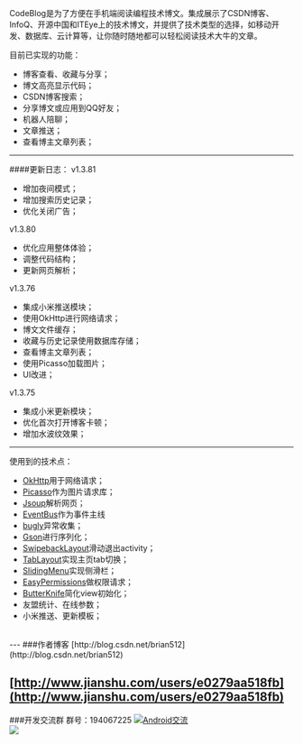 CodeBlog是为了方便在手机端阅读编程技术博文。集成展示了CSDN博客、InfoQ、开源中国和ITEye上的技术博文，并提供了技术类型的选择，如移动开发、数据库、云计算等，让你随时随地都可以轻松阅读技术大牛的文章。

目前已实现的功能：
- 博客查看、收藏与分享；
- 博文高亮显示代码；
- CSDN博客搜索；
- 分享博文或应用到QQ好友；
- 机器人陪聊；
- 文章推送；
- 查看博主文章列表；

---
####更新日志：
v1.3.81
- 增加夜间模式；
- 增加搜索历史记录；
- 优化关闭广告；

v1.3.80
- 优化应用整体体验；
- 调整代码结构；
- 更新网页解析；

v1.3.76
- 集成小米推送模块；
- 使用OkHttp进行网络请求；
- 博文文件缓存；
- 收藏与历史记录使用数据库存储；
- 查看博主文章列表；
- 使用Picasso加载图片；
- UI改进；

v1.3.75
- 集成小米更新模块；
- 优化首次打开博客卡顿；
- 增加水波纹效果；


---
使用到的技术点：
 - [OkHttp](https://github.com/square/okhttp)用于网络请求；
 - [Picasso](https://github.com/square/picasso)作为图片请求库；
 - [Jsoup](https://github.com/jhy/jsoup)解析网页；
 - [EventBus](https://github.com/greenrobot/EventBus)作为事件主线
 - [bugly](https://bugly.qq.com/v2/)异常收集；
 - [Gson](https://github.com/google/gson)进行序列化；
 - [SwipebackLayout](https://github.com/ikew0ng/SwipeBackLayout)滑动退出activity；
 - [TabLayout](http://blog.csdn.net/brian512/article/details/51793430)实现主页tab切换；
 - [SlidingMenu](https://github.com/jfeinstein10/SlidingMenu)实现侧滑栏；
 - [EasyPermissions](https://github.com/googlesamples/easypermissions)做权限请求；
 - [ButterKnife](https://github.com/JakeWharton/butterknife)简化view初始化；
 - 友盟统计、在线参数；
 - 小米推送、更新模板；

<br>
---
###作者博客
[http://blog.csdn.net/brian512](http://blog.csdn.net/brian512) <br>

[http://www.jianshu.com/users/e0279aa518fb](http://www.jianshu.com/users/e0279aa518fb)
<br>
---
###开发交流群
群号：194067225 <a target="_blank" href="http://shang.qq.com/wpa/qunwpa?idkey=5e43177a82a86c99bdaf1b33584ac534cf478dab55bd6310072a96e20695bd8b"><img border="0" src="http://pub.idqqimg.com/wpa/images/group.png" alt="Android交流" title="Android交流"></a><br>
![](http://img.blog.csdn.net/20160817112120745)
